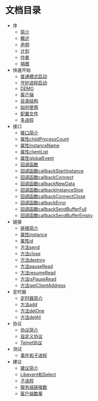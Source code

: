 # 文档目录

* 序
  * [简介](1-summary/1-introduction.md)
  * [概述](1-summary/2-summary.md)
  * [声明](1-summary/3-statement.md)
  * [计划](1-summary/4-planning.md)
  * [作者](1-summary/5-author.md)
  * [捐赠](1-summary/6-donation.md)
* 快速开始
  * [普通模式启动](2-quick-start/1-general-start.md)
  * [守护进程启动](2-quick-start/2-daemon-start.md)
  * [DEMO](2-quick-start/3-demo.md)
  * [客户端](2-quick-start/4-client.md)
  * [目录结构](2-quick-start/5-directory-structure.md)
  * [如何使用](2-quick-start/6-how-use.md)
  * [配置文件](2-quick-start/7-config-ini.md)
  * [多进程](2-quick-start/8-multiprocess.md)
* 接口
  * [接口简介](3-api/1-summary.md)
  * [属性childProcessCount](3-api/2-common-property-child-process-count.md)
  * [属性instanceName](3-api/3-common-property-instance-name.md)
  * [属性clientList](3-api/4-common-property-client-list.md)
  * [属性globalEvent](3-api/5-common-property-global-event.md)
  * [回调函数](3-api/6-callback.md)
  * [回调函数callbackStartInstance](3-api/7-callback-start-instance.md)
  * [回调函数callbackConnect](3-api/8-callback-connect.md)
  * [回调函数callbackNewData](3-api/9-callback-new-data.md)
  * [回调函数callbackInstanceStop](3-api/10-callback-instance-stop.md)
  * [回调函数callbackConnectClose](3-api/11-callback-connect-close.md)
  * [回调函数callbackError](3-api/12-callback-error.md)
  * [回调函数callbackSendBufferFull](3-api/13-callback-send-buffer-full.md)
  * [回调函数callbackSendBufferEmpty](3-api/14-callback-send-buffer-empty.md)
* 链接
  * [链接简介](4-connect/1-summary.md)
  * [属性instance](4-connect/2-property-instance.md)
  * [属性id](4-connect/3-property-id.md)
  * [方法send](4-connect/4-method-send.md)
  * [方法close](4-connect/5-method-close.md)
  * [方法destroy](4-connect/6-method-destroy.md)
  * [方法pauseRead](4-connect/7-method-pause-read.md)
  * [方法resumeRead](4-connect/8-method-resume-read.md)
  * [方法isPauseRead](4-connect/9-method-is-pause-read.md)
  * [方法getClientAddress](4-connect/10-method-get-client-address.md)
* 定时器
  * [定时器简介](5-timer/1-summary.md)
  * [方法add](5-timer/2-method-add.md)
  * [方法delOne](5-timer/3-method-del-one.md)
  * [方法delAll](5-timer/4-method-del-all.md)
* 协议
  * [协议简介](7-protocol/1-summary.md)
  * [自定义协议](7-protocol/2-custom.md)
  * [Telnet协议](7-protocol/3-telnet.md)
* 测试
  * [事件和子进程](8-test/1-event-and-child-proccess.md)
* 建议
  * [建议简介](9-suggest/1-summary.md)
  * [Libevent和Select](9-suggest/2-libevent-select.md)
  * [子进程](9-suggest/3-child-proccess.md)
  * [服务端链接数](9-suggest/4-connect-num.md)
  * [客户端数量](9-suggest/5-client-num.md)